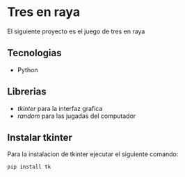 # Tres en raya

El siguiente proyecto es el juego de tres en raya
## Tecnologias
* Python

## Librerias
* *tkinter* para la interfaz grafica
* *random* para las jugadas del computador

## Instalar tkinter
Para la instalacion de tkinter ejecutar el siguiente comando:
```
pip install tk
```
